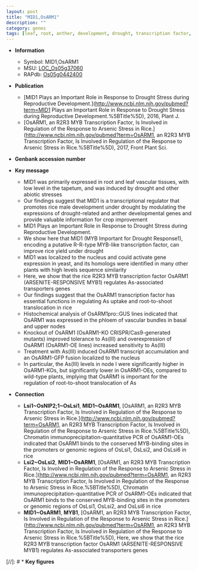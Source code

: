 ```yaml
---
layout: post
title: "MID1,OsARM1"
description: ""
category: genes
tags: [leaf, root, anther, development, drought, transcription factor, yield, abiotic stress, reproductive, stress, nucleus, anther development, biotic stress, drought stress, drought stress , transcriptional regulator, reproductive development, vascular bundle, tolerance, phloem, node]
---
```


* **Information**  
    + Symbol: MID1,OsARM1  
    + MSU: [LOC_Os05g37060](http://rice.uga.edu/cgi-bin/ORF_infopage.cgi?orf=LOC_Os05g37060)  
    + RAPdb: [Os05g0442400](https://rapdb.dna.affrc.go.jp/locus/?name=Os05g0442400)  

* **Publication**  
    + [MID1 Plays an Important Role in Response to Drought Stress during Reproductive Development.](http://www.ncbi.nlm.nih.gov/pubmed?term=MID1 Plays an Important Role in Response to Drought Stress during Reproductive Development.%5BTitle%5D), 2016, Plant J.
    + [OsARM1, an R2R3 MYB Transcription Factor, Is Involved in Regulation of the Response to Arsenic Stress in Rice.](http://www.ncbi.nlm.nih.gov/pubmed?term=OsARM1, an R2R3 MYB Transcription Factor, Is Involved in Regulation of the Response to Arsenic Stress in Rice.%5BTitle%5D), 2017, Front Plant Sci.

* **Genbank accession number**  

* **Key message**  
    + MID1 was primarily expressed in root and leaf vascular tissues, with low level in the tapetum, and was induced by drought and other abiotic stresses
    + Our findings suggest that MID1 is a transcriptional regulator that promotes rice male development under drought by modulating the expressions of drought-related and anther developmental genes and provide valuable information for crop improvement
    + MID1 Plays an Important Role in Response to Drought Stress during Reproductive Development.
    + We show here that MID1 (MYB Important for Drought Response1), encoding a putative R-R-type MYB-like transcription factor, can improve rice yield under drought
    + MID1 was localized to the nucleus and could activate gene expression in yeast, and its homologs were identified in many other plants with high levels sequence similarity
    + Here, we show that the rice R2R3 MYB transcription factor OsARM1 (ARSENITE-RESPONSIVE MYB1) regulates As-associated transporters genes
    + Our findings suggest that the OsARM1 transcription factor has essential functions in regulating As uptake and root-to-shoot translocation in rice
    + Histochemical analysis of OsARM1pro::GUS lines indicated that OsARM1 was expressed in the phloem of vascular bundles in basal and upper nodes
    + Knockout of OsARM1 (OsARM1-KO CRISPR/Cas9-generated mutants) improved tolerance to As(III) and overexpression of OsARM1 (OsARM1-OE lines) increased sensitivity to As(III)
    + Treatment with As(III) induced OsARM1 transcript accumulation and an OsARM1-GFP fusion localized to the nucleus
    + In particular, the As(III) levels in node I were significantly higher in OsARM1-KOs, but significantly lower in OsARM1-OEs, compared to wild-type plants, implying that OsARM1 is important for the regulation of root-to-shoot translocation of As

* **Connection**  
    + __Lsi1~OsNIP2;1~OsLsi1__, __MID1~OsARM1__, [OsARM1, an R2R3 MYB Transcription Factor, Is Involved in Regulation of the Response to Arsenic Stress in Rice.](http://www.ncbi.nlm.nih.gov/pubmed?term=OsARM1, an R2R3 MYB Transcription Factor, Is Involved in Regulation of the Response to Arsenic Stress in Rice.%5BTitle%5D),  Chromatin immunoprecipitation-quantitative PCR of OsARM1-OEs indicated that OsARM1 binds to the conserved MYB-binding sites in the promoters or genomic regions of OsLsi1, OsLsi2, and OsLsi6 in rice
    + __Lsi2~OsLsi2__, __MID1~OsARM1__, [OsARM1, an R2R3 MYB Transcription Factor, Is Involved in Regulation of the Response to Arsenic Stress in Rice.](http://www.ncbi.nlm.nih.gov/pubmed?term=OsARM1, an R2R3 MYB Transcription Factor, Is Involved in Regulation of the Response to Arsenic Stress in Rice.%5BTitle%5D),  Chromatin immunoprecipitation-quantitative PCR of OsARM1-OEs indicated that OsARM1 binds to the conserved MYB-binding sites in the promoters or genomic regions of OsLsi1, OsLsi2, and OsLsi6 in rice
    + __MID1~OsARM1__, __MYB1__, [OsARM1, an R2R3 MYB Transcription Factor, Is Involved in Regulation of the Response to Arsenic Stress in Rice.](http://www.ncbi.nlm.nih.gov/pubmed?term=OsARM1, an R2R3 MYB Transcription Factor, Is Involved in Regulation of the Response to Arsenic Stress in Rice.%5BTitle%5D),  Here, we show that the rice R2R3 MYB transcription factor OsARM1 (ARSENITE-RESPONSIVE MYB1) regulates As-associated transporters genes

[//]: # * **Key figures**  


